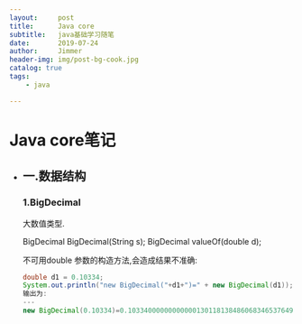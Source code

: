 ```yaml
---
layout:     post
title:      Java core
subtitle:   java基础学习随笔
date:       2019-07-24
author:     Jimmer
header-img: img/post-bg-cook.jpg
catalog: true
tags:
    - java

---
```


# Java core笔记

- ## 一.数据结构
    
    ### 1.BigDecimal
    
    大数值类型.
    
    BigDecimal BigDecimal(String s); 
    BigDecimal valueOf(double d); 
    
    
    
    不可用double 参数的构造方法,会造成结果不准确:
    
    ```java
    double d1 = 0.10334;
    System.out.println("new BigDecimal("+d1+")=" + new BigDecimal(d1));
    输出为:
    ---
    new BigDecimal(0.10334)=0.10334000000000000130118138486068346537649631500244140625
    ```
    
    
    
    
